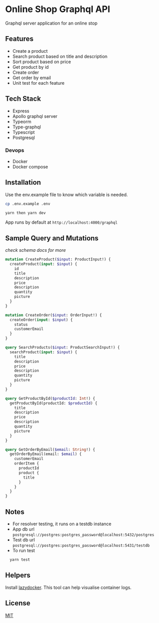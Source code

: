 # Online Shop Graphql API

Graphql server application for an online stop

## Features

- Create a product
- Search product based on title and description
- Sort product based on price
- Get product by id
- Create order
- Get order by email
- Unit test for each feature

## Tech Stack

- Express
- Apollo graphql server
- Typeorm
- Type-graphql
- Typescript
- Postgresql

### Devops

- Docker
- Docker compose

## Installation

Use the env.example file to know which variable is needed.

```bash
cp .env.example .env
```

```bash
yarn then yarn dev
```

App runs by default at `http://localhost:4000/graphql`

## Sample Query and Mutations

_check schema docs for more_

```graphql
mutation CreateProduct($input: ProductInput!) {
  createProduct(input: $input) {
    id
    title
    description
    price
    description
    quantity
    picture
  }
}
```

```graphql
mutation CreateOrder($input: OrderInput!) {
  createOrder(input: $input) {
    status
    customerEmail
  }
}
```

```graphql
query SearchProducts($input: ProductSearchInput!) {
  searchProduct(input: $input) {
    title
    description
    price
    description
    quantity
    picture
  }
}
```

```graphql
query GetProductById($productId: Int!) {
  getProductById(productId: $productId) {
    title
    description
    price
    description
    quantity
    picture
  }
}
```

```graphql
query GetOrderByEmail($email: String!) {
  getOrderByEmail(email: $email) {
    customerEmail
    orderItem {
      productId
      product {
        title
      }
    }
  }
}
```

## Notes

- For resolver testing, it runs on a testdb instance
- App db url `postgresql://postgres:postgres_password@localhost:5432/postgres`
- Test db url `postgresql://postgres:postgres_password@localhost:5431/testdb`
- To run test

```bash
  yarn test

```

## Helpers

Install [lazydocker](https://github.com/jesseduffield/lazydocker). This tool can help visualise container logs.

## License

[MIT](https://choosealicense.com/licenses/mit/)
